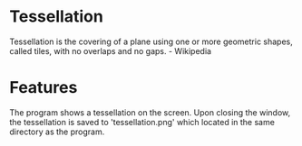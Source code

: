 # Tessellation
Tessellation is the covering of a plane using one or more geometric shapes, called tiles, with no overlaps and no gaps. - Wikipedia

# Features
The program shows a tessellation on the screen. Upon closing the window, the tessellation is saved to 'tessellation.png' which located in the same directory as the program.